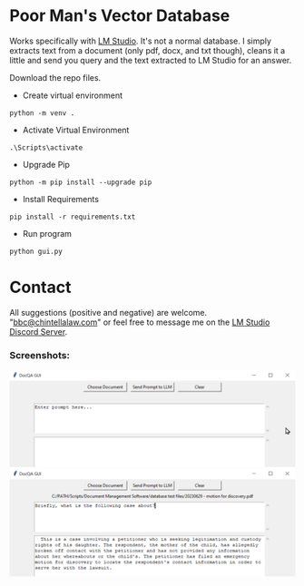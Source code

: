 # Poor Man's Vector Database

Works specifically with [LM Studio](https://github.com/lmstudio-ai).  It's not a normal database.  I simply extracts text from a document (only pdf, docx, and txt though), cleans it a little and send you query and the text extracted to LM Studio for an answer.

Download the repo files.

* Create virtual environment
```
python -m venv .
```

* Activate Virtual Environment
```
.\Scripts\activate
```

* Upgrade Pip
```
python -m pip install --upgrade pip
```

* Install Requirements
```
pip install -r requirements.txt
```

* Run program
```
python gui.py
```

# Contact

All suggestions (positive and negative) are welcome.  "bbc@chintellalaw.com" or feel free to message me on the [LM Studio Discord Server](https://discord.gg/aPQfnNkxGC).

### Screenshots:

![Screenshot 1](https://github.com/BBC-Esq/Chat_Doc_LM_Studio/raw/main/esq1.png)
![Screenshot 2](https://github.com/BBC-Esq/Chat_Doc_LM_Studio/raw/main/esq2.png)
